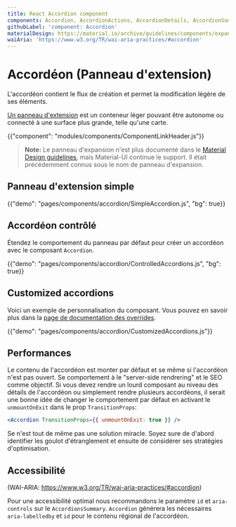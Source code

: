 ```yaml
---
title: React Accordion component
components: Accordion, AccordionActions, AccordionDetails, AccordionSummary
githubLabel: 'component: Accordion'
materialDesign: https://material.io/archive/guidelines/components/expansion-panels.html
waiAria: 'https://www.w3.org/TR/wai-aria-practices/#accordion'
---
```


# Accordéon (Panneau d'extension)

<p class="description">L'accordéon contient le flux de création et permet la modification légère de ses éléments.</p>

[Un panneau d'extension](https://material.io/archive/guidelines/components/expansion-panels.html) est un conteneur léger pouvant être autonome ou connecté à une surface plus grande, telle qu'une carte.

{{"component": "modules/components/ComponentLinkHeader.js"}}

> **Note:** Le panneau d'expansion n'est plus documenté dans le [Material Design guidelines](https://material.io/), mais Material-UI continue le support. Il était précédemment connus sous le nom de panneau d'expansion.

## Panneau d'extension simple

{{"demo": "pages/components/accordion/SimpleAccordion.js", "bg": true}}

## Accordéon contrôlé

Étendez le comportement du panneau par défaut pour créer un accordéon avec le composant `Accordion`.

{{"demo": "pages/components/accordion/ControlledAccordions.js", "bg": true}}

## Customized accordions

Voici un exemple de personnalisation du composant. Vous pouvez en savoir plus dans la [page de documentation des overrides](/customization/components/).

{{"demo": "pages/components/accordion/CustomizedAccordions.js"}}

## Performances

Le contenu de l'accordéon est monter par défaut et se même si l'accordéon n'est pas ouvert. Se comportement à le "server-side rendrering" et le SEO comme objectif. Si vous devez rendre un lourd composant au niveau des détails de l'accordéon ou simplement rendre plusieurs accordéons, il serait une bonne idée de changer le comportement par défaut en activant le `unmountOnExit` dans le prop `TransitionProps`:

```jsx
<Accordion TransitionProps={{ unmountOnExit: true }} />
```

Se n'est tout de même pas une solution miracle. Soyez sure de d'abord identifier les goulot d'étranglement et ensuite de considérer ses stratégies d'optimisation.

## Accessibilité

(WAI-ARIA: https://www.w3.org/TR/wai-aria-practices/#accordion)

Pour une accessibilité optimal nous recommandons le paramètre `id` et `aria-controls` sur le `AccordionsSummary`.  `Accordion` générera les nécessaires `aria-labelledby` et `id` pour le contenu régional de l'accordéon.
